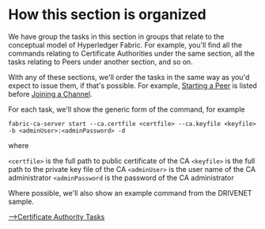 # <a name="HowOrganized"></a> How this section is organized

We have group the tasks in this section in groups that relate to the conceptual model of Hyperledger Fabric. For example, you'll find all the commands relating to Certificate Authorities under the same section, all the tasks relating to Peers under another section, and so on.

With any of these sections, we'll order the tasks in the same way as you'd expect to issue them, if that's possible.  For example, [Starting a Peer](./PeerTasks.md#StartingPeer) is listed before [Joining a Channel](./PeerTasks.md#JoiningChannel).

For each task, we'll show the generic form of the command, for example

`fabric-ca-server start --ca.certfile <certfile> --ca.keyfile <keyfile> -b <adminUser>:<adminPassword> -d`

where

`<certfile>` is the full path to public certificate of the CA
`<keyfile>` is the full path to the private key file of the CA
`<adminUser>` is the user name of the CA administrator
`<adminPassword` is the password of the CA administrator

Where possible, we'll also show an example command from the DRIVENET sample.

[-->Certificate Authority Tasks](./CATasks.md)
